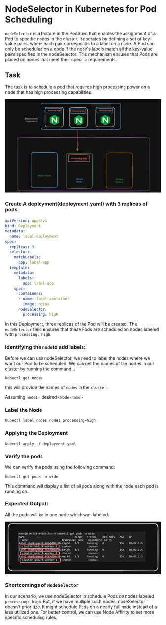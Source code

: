 # NodeSelector in Kubernetes for Pod Scheduling

`nodeSelector` is a feature in the PodSpec that enables the assignment of a Pod to specific nodes in the cluster. It operates by defining a set of key-value pairs, where each pair corresponds to a label on a node. A Pod can only be scheduled on a node if the node's labels match all the key-value pairs specified in the nodeSelector. This mechanism ensures that Pods are placed on nodes that meet their specific requirements.

## Task

The task is to schedule a pod that requires high processing power on a node that has high processing capabilities.

<div style="text-align:center"><img src="./images/Screenshot 2024-05-17 171915.png" width="700"></div>

### Create A deployment(deployment.yaml) with 3 replicas of pods

```yaml
apiVersion: apps/v1
kind: Deployment
metadata:
  name: label-deployment
spec:
  replicas: 3
  selector:
    matchLabels:
      app: label-app
  template:
    metadata:
      labels:
        app: label-app
    spec:
      containers:
      - name: label-container
        image: nginx
      nodeSelector:
        processing: high
```

In this Deployment, three replicas of the Pod will be created. The `nodeSelector` field ensures that these Pods are scheduled on nodes labeled with `processing: high`.


### Identifying the `node`to add labels:

Before we can use nodeSelector, we need to label the nodes where we want our Pod to be scheduled. We can get the names of the nodes in our cluster by running the command ..

```
kubectl get nodes
```

this will provide the names of `nodes` in the `cluster`.

Assuming `node1`= desired `<Node-name>`

### Label the Node

```
kubectl label nodes node1 processing=high
```

### Applying the Deployment

```
kubectl apply -f deployment.yaml
```

### Verify the pods 

We can verify the pods  using the following command:

```
kubectl get pods -o wide
```

This command will display a list of all pods along with the node each pod is running on.

### Expected Output:

All the pods will be in one node which was labeled.

<div style="text-align:center"><img src="./images/Screenshot 2024-05-17 170943.png" width="700"></div>

### Shortcomings of `NodeSelector`

In our scenario, we use nodeSelector to schedule Pods on nodes labeled `processing: high`. But, if we have multiple such nodes, nodeSelector doesn't prioritize. It might schedule Pods on a nearly full node instead of a less utilized one. For better control, we can use Node Affinity to set more specific scheduling rules.



